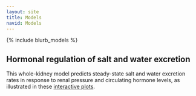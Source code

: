 ```yaml
---
layout: site
title: Models
navid: Models
---
```

{% include blurb_models %}

## Hormonal regulation of salt and water excretion

This whole-kidney model predicts steady-state salt and water excretion rates
in response to renal pressure and circulating hormone levels, as illustrated
in these [interactive plots](./rfc/).
